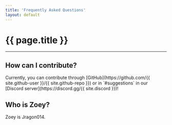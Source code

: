 ```yaml
---
title: 'Frequently Asked Questions'
layout: default
---
```


# {{ page.title }}

<hr>

<h2 ignore-underline>How can I contribute?</h2>
Currently, you can contribute through [GitHub](https://github.com/{{ site.github-user }}/{{ site.github-repo }}) or in `#suggestions` in our [Discord server](https://discord.gg/{{ site.discord }})!

<h2 ignore-underline>Who is Zoey?</h2>
Zoey is Jragon014.
